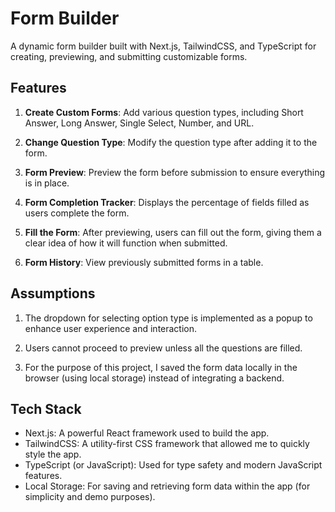 # Form Builder

A dynamic form builder built with Next.js, TailwindCSS, and TypeScript for creating, previewing, and submitting customizable forms.

## Features
1. **Create Custom Forms**: Add various question types, including Short Answer, Long Answer, Single Select, Number, and URL.

2. **Change Question Type**: Modify the question type after adding it to the form.

3. **Form Preview**: Preview the form before submission to ensure everything is in place.

4. **Form Completion Tracker**: Displays the percentage of fields filled as users complete the form.

5. **Fill the Form**: After previewing, users can fill out the form, giving them a clear idea of how it will function when submitted.

6. **Form History**: View previously submitted forms in a table.


## Assumptions
1. The dropdown for selecting option type is implemented as a popup to enhance user experience and interaction.

2. Users cannot proceed to preview unless all the questions are filled. 

3. For the purpose of this project, I saved the form data locally in the browser (using local storage) instead of integrating a backend.



## Tech Stack
- Next.js: A powerful React framework used to build the app.
- TailwindCSS: A utility-first CSS framework that allowed me to quickly style the app.
- TypeScript (or JavaScript): Used for type safety and modern JavaScript features.
- Local Storage: For saving and retrieving form data within the app (for simplicity and demo purposes).